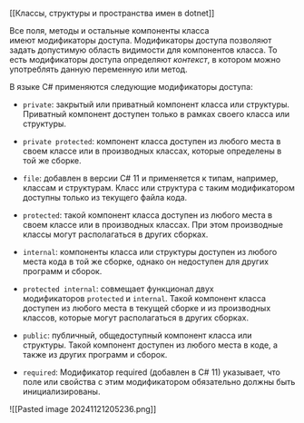 [[Классы, структуры и пространства имен в dotnet]]

Все поля, методы и остальные компоненты класса имеют модификаторы доступа. Модификаторы доступа позволяют задать допустимую область видимости для компонентов класса. То есть модификаторы доступа определяют _контекст_, в котором можно употреблять данную переменную или метод.

В языке C# применяются следующие модификаторы доступа:
- `private`: закрытый или приватный компонент класса или структуры. Приватный компонент доступен только в рамках своего класса или структуры.

- `private protected`: компонент класса доступен из любого места в своем классе или в производных классах, которые определены в той же сборке.

- `file`: добавлен в версии C# 11 и применяется к типам, например, классам и структурам. Класс или структура с таким модификатором доступны только из текущего файла кода.

- `protected`: такой компонент класса доступен из любого места в своем классе или в производных классах. При этом производные классы могут располагаться в других сборках.

- `internal`: компоненты класса или структуры доступен из любого места кода в той же сборке, однако он недоступен для других программ и сборок.

- `protected internal`: совмещает функционал двух модификаторов `protected` и `internal`. Такой компонент класса доступен из любого места в текущей сборке и из производных классов, которые могут располагаться в других сборках.

- `public`: публичный, общедоступный компонент класса или структуры. Такой компонент доступен из любого места в коде, а также из других программ и сборок.

- `required`: Модификатор required (добавлен в C# 11) указывает, что поле или свойства с этим модификатором обязательно должны быть инициализированы. 

![[Pasted image 20241121205236.png]]


